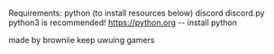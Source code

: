 Requirements:
python (to install resources below)
discord
discord.py
python3 is recommended!
https://python.org -- install python

made by browniie
keep uwuing gamers
